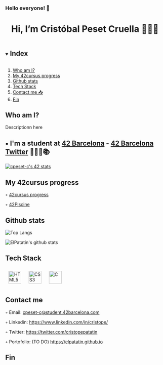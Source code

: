 ### Hello everyone! 👋

<h1 align="center"> Hi, I’m Cristóbal Peset Cruella 🙋🏻‍♂️ </h1>

<!-- TABLE OF CONTENTS -->
<details open="open">
  <summary><h2 style="display: inline-block">Index</h2></summary>
  <ol>
    <li> <a href="#who-am-i">Who am I?</a> </li>
    <li><a href="#my-42cursus-progress">My 42cursus progress</a></li>
    <li><a href="#github-stats">Github stats</a></li>
    <li><a href="#tech-stack">Tech Stack</a></li>
    <li><a href="#contact-me">Contact me 📥</a></li>
    <li><a href="fin">Fin</a></li>
  </ol>
</details>

## Who am I?

Descriptionn here

## ▪️ I'm a student at [42 Barcelona](https://www.42barcelona.com/es/) - [42 Barcelona Twitter](https://twitter.com/42BarcelonaFTef) 👨🏻‍💻📚 

[![cpeset-c's 42 stats](https://badge42.vercel.app/api/v2/cl5jfm7f4019309l3bu9a6pd8/stats?cursusId=21&coalitionId=204)](https://github.com/JaeSeoKim/badge42)

## My 42cursus progress

◦ [42cursus progress](https://github.com/ElPatatin/42-Cursus_Public)

◦ [42Piscine](https://github.com/ElPatatin/42_Piscine)

## Github stats

![Top Langs](https://github-readme-stats.vercel.app/api/top-langs/?username=ElPatatin&layout=compact&theme=dark&hide_border=true)

![ElPatatin's github stats](https://github-readme-stats.vercel.app/api?username=ElPatatin&show_icons=true&hide_border=true&theme=dark)

## Tech Stack

<img style="margin: 10px" src="https://profilinator.rishav.dev/skills-assets/html5-original-wordmark.svg" alt="HTML5" height="40" /> <img style="margin: 10px" src="https://profilinator.rishav.dev/skills-assets/css3-original-wordmark.svg" alt="CSS3" height="40" />  <img style="margin: 10px" src="https://profilinator.rishav.dev/skills-assets/c-original.svg" alt="C" height="40" />

## Contact me

◦ Email: cpeset-c@student.42barcelona.com

◦ Linkedin: https://www.linkedin.com/in/cristope/

◦ Twitter: https://twitter.com/cristopepatatin

◦ Portofolio: (TO DO) https://elpatatin.github.io

## Fin

